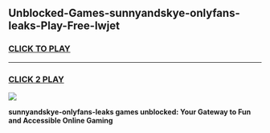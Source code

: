 
## Unblocked-Games-sunnyandskye-onlyfans-leaks-Play-Free-lwjet
<h3>
<a href="https://premium76.site?title=sunnyandskye-onlyfans-leaks&ref=24M">CLICK TO PLAY</a></h3>
<hr>

<h3>
<a href="https://premium76.site?title=sunnyandskye-onlyfans-leaks&ref=24M">CLICK 2 PLAY</a>
  
</h3>

<a href="https://premium76.site?title=sunnyandskye-onlyfans-leaks&ref=24M"><img src="https://clearcache.store/games.png"></a>


**sunnyandskye-onlyfans-leaks games unblocked: Your Gateway to Fun and Accessible Online Gaming**
